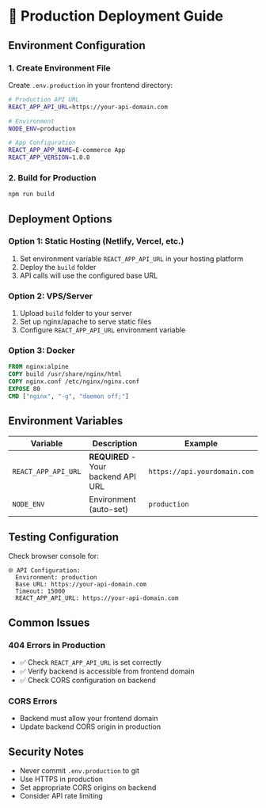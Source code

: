 # 🚀 Production Deployment Guide

## **Environment Configuration**

### **1. Create Environment File**
Create `.env.production` in your frontend directory:

```bash
# Production API URL
REACT_APP_API_URL=https://your-api-domain.com

# Environment
NODE_ENV=production

# App Configuration
REACT_APP_APP_NAME=E-commerce App
REACT_APP_VERSION=1.0.0
```

### **2. Build for Production**
```bash
npm run build
```

## **Deployment Options**

### **Option 1: Static Hosting (Netlify, Vercel, etc.)**
1. Set environment variable `REACT_APP_API_URL` in your hosting platform
2. Deploy the `build` folder
3. API calls will use the configured base URL

### **Option 2: VPS/Server**
1. Upload `build` folder to your server
2. Set up nginx/apache to serve static files
3. Configure `REACT_APP_API_URL` environment variable

### **Option 3: Docker**
```dockerfile
FROM nginx:alpine
COPY build /usr/share/nginx/html
COPY nginx.conf /etc/nginx/nginx.conf
EXPOSE 80
CMD ["nginx", "-g", "daemon off;"]
```

## **Environment Variables**

| Variable | Description | Example |
|----------|-------------|---------|
| `REACT_APP_API_URL` | **REQUIRED** - Your backend API URL | `https://api.yourdomain.com` |
| `NODE_ENV` | Environment (auto-set) | `production` |

## **Testing Configuration**

Check browser console for:
```
🌐 API Configuration:
  Environment: production
  Base URL: https://your-api-domain.com
  Timeout: 15000
  REACT_APP_API_URL: https://your-api-domain.com
```

## **Common Issues**

### **404 Errors in Production**
- ✅ Check `REACT_APP_API_URL` is set correctly
- ✅ Verify backend is accessible from frontend domain
- ✅ Check CORS configuration on backend

### **CORS Errors**
- Backend must allow your frontend domain
- Update backend CORS origin in production

## **Security Notes**

- Never commit `.env.production` to git
- Use HTTPS in production
- Set appropriate CORS origins on backend
- Consider API rate limiting
